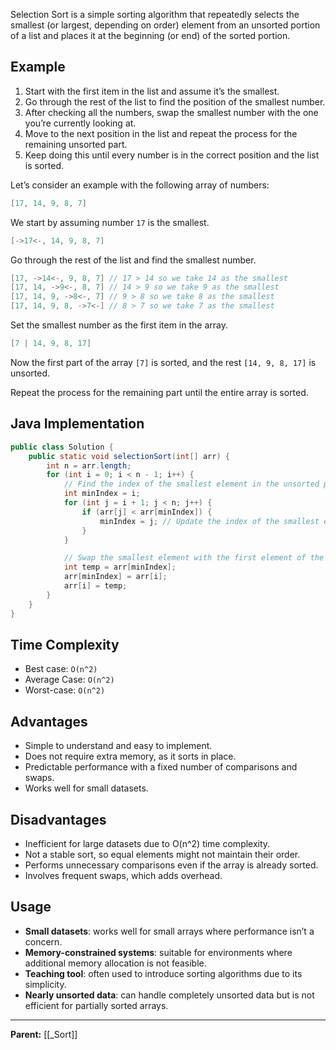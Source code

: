 Selection Sort is a simple sorting algorithm that repeatedly selects the smallest (or largest, depending on order) element from an unsorted portion of a list and places it at the beginning (or end) of the sorted portion.

## Example

1. Start with the first item in the list and assume it’s the smallest.
2. Go through the rest of the list to find the position of the smallest number.
3. After checking all the numbers, swap the smallest number with the one you’re currently looking at.
4. Move to the next position in the list and repeat the process for the remaining unsorted part.
5. Keep doing this until every number is in the correct position and the list is sorted.

Let’s consider an example with the following array of numbers:

```java
[17, 14, 9, 8, 7]
```

We start by assuming number `17` is the smallest.

```java
[->17<-, 14, 9, 8, 7]
```

Go through the rest of the list and find the smallest number.

```java
[17, ->14<-, 9, 8, 7] // 17 > 14 so we take 14 as the smallest
[17, 14, ->9<-, 8, 7] // 14 > 9 so we take 9 as the smallest
[17, 14, 9, ->8<-, 7] // 9 > 8 so we take 8 as the smallest
[17, 14, 9, 8, ->7<-] // 8 > 7 so we take 7 as the smallest
```

Set the smallest number as the first item in the array.

```java
[7 | 14, 9, 8, 17]
```

Now the first part of the array `[7]` is sorted, and the rest `[14, 9, 8, 17]` is unsorted.

Repeat the process for the remaining part until the entire array is sorted.

## Java Implementation

```java
public class Solution {
    public static void selectionSort(int[] arr) {
        int n = arr.length;
        for (int i = 0; i < n - 1; i++) {
            // Find the index of the smallest element in the unsorted part
            int minIndex = i;
            for (int j = i + 1; j < n; j++) {
                if (arr[j] < arr[minIndex]) {
                    minIndex = j; // Update the index of the smallest element
                }
            }

            // Swap the smallest element with the first element of the unsorted part
            int temp = arr[minIndex];
            arr[minIndex] = arr[i];
            arr[i] = temp;
        }
    }
}
```

## Time Complexity

- Best case: `O(n^2)`
- Average Case: `O(n^2)`
- Worst-case: `O(n^2)`

## Advantages

- Simple to understand and easy to implement.
- Does not require extra memory, as it sorts in place.
- Predictable performance with a fixed number of comparisons and swaps.
- Works well for small datasets.

## Disadvantages

- Inefficient for large datasets due to  O(n^2)  time complexity.
- Not a stable sort, so equal elements might not maintain their order.
- Performs unnecessary comparisons even if the array is already sorted.
- Involves frequent swaps, which adds overhead.

## Usage

- **Small datasets**: works well for small arrays where performance isn’t a concern.
- **Memory-constrained systems**: suitable for environments where additional memory allocation is not feasible.
- **Teaching tool**: often used to introduce sorting algorithms due to its simplicity.
- **Nearly unsorted data**: can handle completely unsorted data but is not efficient for partially sorted arrays.

---

**Parent:** [[_Sort]]